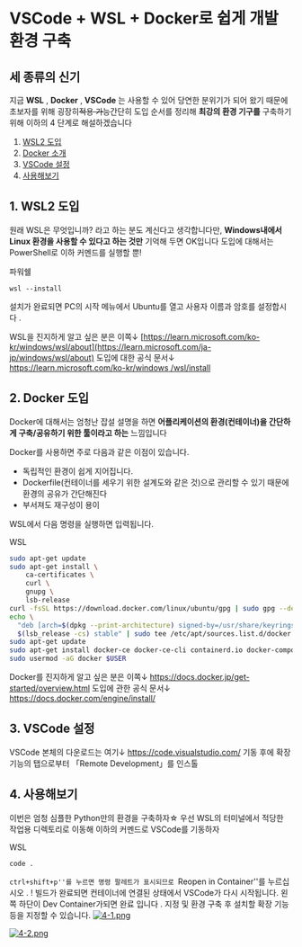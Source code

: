 # VSCode + WSL + Docker로 쉽게 개발 환경 구축



## 세 종류의 신기

지금 **WSL** , **Docker** , **VSCode** 는 사용할 수 있어 당연한 분위기가 되어 왔기 때문에 초보자를 위해 굉장히~~적용 가능~~간단히 도입 순서를 정리해
**최강의 환경 기구를** 구축하기 위해 이하의 4 단계로 해설하겠습니다

1. [WSL2 도입](https://qiita.com/takoraisutaro/items/da90d5e4b6027e36bcbd?utm_source=Qiitaニュース&utm_campaign=300773ccfb-Qiita_newsletter_569_06_07_2023&utm_medium=email&utm_term=0_e44feaa081-300773ccfb-34467781#1-wsl2の導入)
2. [Docker 소개](https://qiita.com/takoraisutaro/items/da90d5e4b6027e36bcbd?utm_source=Qiitaニュース&utm_campaign=300773ccfb-Qiita_newsletter_569_06_07_2023&utm_medium=email&utm_term=0_e44feaa081-300773ccfb-34467781#2-dockerの導入)
3. [VSCode 설정](https://qiita.com/takoraisutaro/items/da90d5e4b6027e36bcbd?utm_source=Qiitaニュース&utm_campaign=300773ccfb-Qiita_newsletter_569_06_07_2023&utm_medium=email&utm_term=0_e44feaa081-300773ccfb-34467781#3-vscodeの設定)
4. [사용해보기](https://qiita.com/takoraisutaro/items/da90d5e4b6027e36bcbd?utm_source=Qiitaニュース&utm_campaign=300773ccfb-Qiita_newsletter_569_06_07_2023&utm_medium=email&utm_term=0_e44feaa081-300773ccfb-34467781#4-使ってみる)

## 1. WSL2 도입

원래 WSL은 무엇입니까? 라고 하는 분도 계신다고 생각합니다만, **Windows내에서 Linux 환경을 사용할 수 있다고 하는 것만** 기억해 두면 OK입니다
도입에 대해서는 PowerShell로 이하 커멘드를 실행할 뿐!

파워쉘

```
wsl --install
```

설치가 완료되면 PC의 시작 메뉴에서 Ubuntu를 열고 사용자 이름과 암호를 설정합시다
.

WSL을 진지하게 알고 싶은 분은 이쪽↓
[https://learn.microsoft.com/ko-kr/windows/wsl/about](https://learn.microsoft.com/ja-jp/windows/wsl/about)
도입에 대한 공식 문서↓
[https://learn.microsoft.com/ko-kr/windows /wsl/install](https://learn.microsoft.com/ja-jp/windows/wsl/install)

## 2. Docker 도입

Docker에 대해서는 엄청난 잡설 설명을 하면 **어플리케이션의 환경(컨테이너)을 간단하게 구축/공유하기 위한 툴이라고 하는** 느낌입니다

Docker를 사용하면 주로 다음과 같은 이점이 있습니다.

- 독립적인 환경이 쉽게 지어집니다.
- Dockerfile(컨테이너를 세우기 위한 설계도와 같은 것)으로 관리할 수 있기 때문에 환경의 공유가 간단해진다
- 부서져도 재구성이 용이

WSL에서 다음 명령을 실행하면 입력됩니다.

WSL

```bash
sudo apt-get update
sudo apt-get install \
    ca-certificates \
    curl \
    gnupg \
    lsb-release
curl -fsSL https://download.docker.com/linux/ubuntu/gpg | sudo gpg --dearmor -o /usr/share/keyrings/docker-archive-keyring.gpg
echo \
  "deb [arch=$(dpkg --print-architecture) signed-by=/usr/share/keyrings/docker-archive-keyring.gpg] https://download.docker.com/linux/ubuntu \
  $(lsb_release -cs) stable" | sudo tee /etc/apt/sources.list.d/docker.list > /dev/null
sudo apt-get update
sudo apt-get install docker-ce docker-ce-cli containerd.io docker-compose-plugin
sudo usermod -aG docker $USER
```

Docker를 진지하게 알고 싶은 분은 이쪽↓
https://docs.docker.jp/get-started/overview.html
도입에 관한 공식 문서↓
https://docs.docker.com/engine/install/

## 3. VSCode 설정

VSCode 본체의 다운로드는 여기↓
https://code.visualstudio.com/
기동 후에 확장 기능의 탭으로부터 「Remote Development」를 인스톨

## 4. 사용해보기

이번은 엄청 심플한 Python만의 환경을 구축하자☆
우선 WSL의 터미널에서 적당한 작업용 디렉토리로 이동해 이하의 커멘드로 VSCode를 기동하자

WSL

```
code .
```

``ctrl+shift+p''를 누르면 명령 팔레트가 표시되므로 ``Reopen in Container''를 누르십시오
. ! 빌드가 완료되면 컨테이너에 연결된 상태에서 VSCode가 다시 시작됩니다. 왼쪽 하단이 Dev Container가되면 완료 입니다 . 지정 및 환경 구축 후 설치할 확장 기능 등을 지정할 수 있습니다.
[![4-1.png](https://qiita-user-contents.imgix.net/https%3A%2F%2Fqiita-image-store.s3.ap-northeast-1.amazonaws.com%2F0%2F3124426%2Fa43ef4bd-e37f-3873-6967-6a2b518efbf9.png?ixlib=rb-4.0.0&auto=format&gif-q=60&q=75&s=3c75ab9e6b62464bc70a7b6a2896933b)](https://camo.qiitausercontent.com/2a71f582a74bf3ddacfdab49c2274b3b1c9d94b8/68747470733a2f2f71696974612d696d6167652d73746f72652e73332e61702d6e6f727468656173742d312e616d617a6f6e6177732e636f6d2f302f333132343432362f61343365663462642d653337662d333837332d363936372d3661326235313865666266392e706e67)


[![4-2.png](https://qiita-user-contents.imgix.net/https%3A%2F%2Fqiita-image-store.s3.ap-northeast-1.amazonaws.com%2F0%2F3124426%2Fc519eec3-2991-652d-04d6-45aa866a91d4.png?ixlib=rb-4.0.0&auto=format&gif-q=60&q=75&s=7a1787e75f583a9905ddf8aa0082f712)](https://camo.qiitausercontent.com/2133444d28d0235bbe91866bfc8f11622825a8db/68747470733a2f2f71696974612d696d6167652d73746f72652e73332e61702d6e6f727468656173742d312e616d617a6f6e6177732e636f6d2f302f333132343432362f63353139656563332d323939312d363532642d303464362d3435616138363661393164342e706e67)
